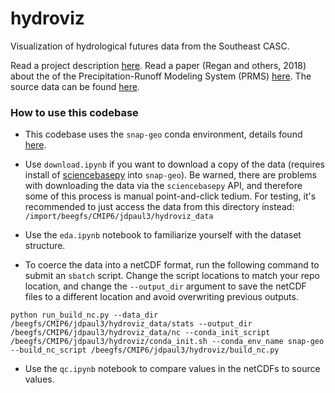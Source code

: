 # hydroviz
Visualization of hydrological futures data from the Southeast CASC.

Read a project description [here](https://secasc.ncsu.edu/2023/08/28/modeling-hydrologic-simulations-for-past-future-conditions-across-the-conterminous-us/). Read a paper (Regan and others, 2018) about the of the Precipitation-Runoff Modeling System (PRMS) [here](https://pubs.usgs.gov/publication/tm6B9). The source data can be found [here](https://www.usgs.gov/data/model-input-and-output-hydrologic-simulations-conterminous-united-states-historical-and-future). 


### How to use this codebase

- This codebase uses the `snap-geo` conda environment, details found [here](https://github.com/ua-snap/snap-geo/tree/add_conda_env). 

- Use `download.ipynb` if you want to download a copy of the data (requires install of [sciencebasepy](https://github.com/DOI-USGS/sciencebasepy/tree/master) into `snap-geo`). Be warned, there are problems with downloading the data via the `sciencebasepy` API, and therefore some of this process is manual point-and-click tedium. For testing, it's recommended to just access the data from this directory instead: `/import/beegfs/CMIP6/jdpaul3/hydroviz_data`

- Use the `eda.ipynb` notebook to familiarize yourself with the dataset structure.

- To coerce the data into a netCDF format, run the following command to submit an `sbatch` script. Change the script locations to match your repo location, and change the `--output_dir` argument to save the netCDF files to a different location and avoid overwriting previous outputs. 

```
python run_build_nc.py --data_dir /beegfs/CMIP6/jdpaul3/hydroviz_data/stats --output_dir /beegfs/CMIP6/jdpaul3/hydroviz_data/nc --conda_init_script /beegfs/CMIP6/jdpaul3/hydroviz/conda_init.sh --conda_env_name snap-geo --build_nc_script /beegfs/CMIP6/jdpaul3/hydroviz/build_nc.py
```

- Use the `qc.ipynb` notebook to compare values in the netCDFs to source values.